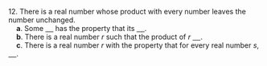12. There is a real number whose product with every number leaves the number unchanged.  
    **a**. Some <ins>    </ins> has the property that its <ins>    </ins>.  
    **b**. There is a real number *r* such that the product of *r* <ins>    </ins>.  
    **c**. There is a real number *r* with the property that for every real number *s*, <ins>    </ins>.